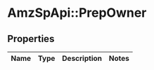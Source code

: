 # AmzSpApi::PrepOwner

## Properties
Name | Type | Description | Notes
------------ | ------------- | ------------- | -------------

